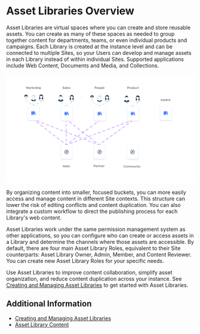 # Asset Libraries Overview

Asset Libraries are virtual spaces where you can create and store reusable assets. You can create as many of these spaces as needed to group together content for departments, teams, or even individual products and campaigns. Each Library is created at the instance level and can be connected to multiple Sites, so your Users can develop and manage assets in each Library instead of within individual Sites. Supported applications include Web Content, Documents and Media, and Collections.

![Asset Libraries are virtual spaces where you can create and store reusable assets for your DXP instance.](./asset-libraries-overview/images/01.png)

By organizing content into smaller, focused buckets, you can more easily access and manage content in different Site contexts. This structure can lower the risk of editing conflicts and content duplication. You can also integrate a custom workflow to direct the publishing process for each Library's web content.

Asset Libraries work under the same permission management system as other applications, so you can configure who can create or access assets in a Library and determine the channels where those assets are accessible. By default, there are four main Asset Library Roles, equivalent to their Site counterparts: Asset Library Owner, Admin, Member, and Content Reviewer. You can create new Asset Library Roles for your specific needs.

Use Asset Libraries to improve content collaboration, simplify asset organization, and reduce content duplication across your instance. See [Creating and Managing Asset Libraries](./creating-and-managing-asset-libraries.md) to get started with Asset Libraries.

## Additional Information

-   [Creating and Managing Asset Libraries](./creating-and-managing-asset-libraries.md)
-   [Asset Library Content](./asset-library-content.md)
